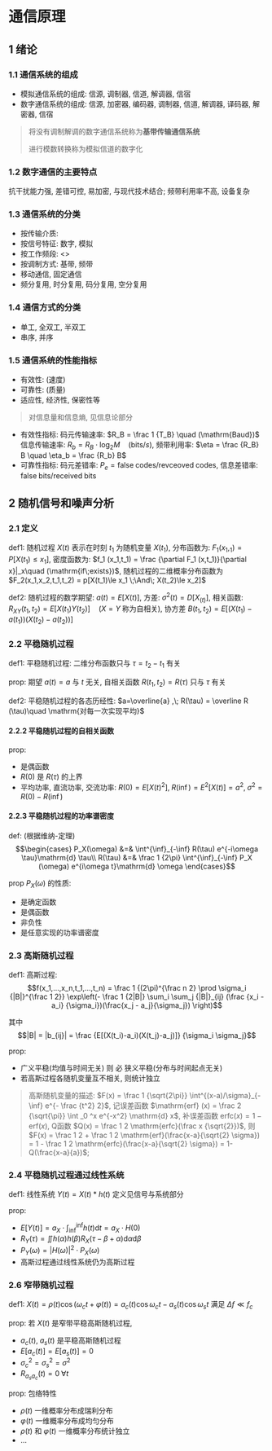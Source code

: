 # 通信原理

## 1 绪论

### 1.1 通信系统的组成

- 模拟通信系统的组成: 信源, 调制器, 信道, 解调器, 信宿
- 数字通信系统的组成: 信源, 加密器, 编码器, 调制器, 信道, 解调器, 译码器, 解密器, 信宿

> 将没有调制解调的数字通信系统称为**基带传输通信系统**
>
> 进行模数转换称为模拟信道的数字化

### 1.2 数字通信的主要特点

抗干扰能力强, 差错可控, 易加密, 与现代技术结合; 频带利用率不高, 设备复杂

### 1.3 通信系统的分类

- 按传输介质:
- 按信号特征: 数字, 模拟
- 按工作频段: <>
- 按调制方式: 基带, 频带
- 移动通信, 固定通信
- 频分复用, 时分复用, 码分复用, 空分复用

### 1.4 通信方式的分类

- 单工, 全双工, 半双工
- 串序, 并序

### 1.5 通信系统的性能指标

- 有效性: (速度)
- 可靠性: (质量)
- 适应性, 经济性, 保密性等

> 对信息量和信息熵, 见信息论部分

- 有效性指标: 码元传输速率: $R_B = \frac 1 {T_B} \quad (\mathrm{Baud})$ 信息传输速率: $R_b = R_B\cdot \log_2 M \quad (\mathrm{bits}/s)$, 频带利用率: $\eta = \frac {R_B} B \quad \eta_b = \frac {R_b} B$
- 可靠性指标: 码元差错率: $P_e = \mathrm{false\; codes} /\mathrm{revceoved\;codes}$, 信息差错率: $\mathrm{false\;bits}/\mathrm{received\;bits}$

## 2 随机信号和噪声分析

### 2.1 定义

def1: 随机过程 $X(t)$ 表示在时刻 $t_1$ 为随机变量 $X(t_1)$, 分布函数为: $F_1(x_1,_1)=P[X(t_1)\le x_1]$, 密度函数为: $f_1 (x_1,t_1) = \frac {\partial F_1 (x,t_1)}{\partial x}|_x\quad (\mathrm{if\;exists})$, 随机过程的二维概率分布函数为 $F_2(x_1,x_2,t_1,t_2) = p[X(t_1)\le x_1 \;\And\; X(t_2)\le x_2]$

def2: 随机过程的数学期望: $a(t) = E[X(t)]$, 方差: $\sigma^2 (t) = D[X_(t)]$, 相关函数: $R_{XY} (t_1,t_2) = E[X(t_1)Y(t_2)]\quad (X=Y\;\mathrm{称为自相关})$, 协方差 $B(t_1,t_2) = E[(X(t_1)-a(t_1))(X(t_2)-a(t_2))]$

### 2.2 平稳随机过程

def1: 平稳随机过程: 二维分布函数只与 $\tau=t_2-t_1$ 有关

prop: 期望 $a(t) =a$ 与 $t$ 无关, 自相关函数 $R(t_1,t_2) = R(\tau)$ 只与 $\tau$ 有关

def2: 平稳随机过程的各态历经性: $a=\overline{a} ,\; R(\tau) = \overline R (\tau)\quad \mathrm{对每一次实现平均}$

#### 2.2.2 平稳随机过程的自相关函数

prop: 
 - 是偶函数
 - $R(0)$ 是 $R(\tau)$ 的上界
 - 平均功率, 直流功率, 交流功率: $R(0)=E[X(t)^2],\;R(\inf)=E^2[X(t)]=a^2,\;\sigma^2 = R(0)-R(\inf)$

#### 2.2.3 平稳随机过程的功率谱密度

def: (根据维纳-定理) 
$$\begin{cases}
    P_X(\omega) &=& \int^{\inf}_{-\inf} R(\tau) e^{-i\omega \tau}\mathrm{d} \tau\\
    R(\tau) &=& \frac 1 {2\pi} \int^{\inf}_{-\inf} P_X (\omega) e^{i\omega t}\mathrm{d} \omega
\end{cases}$$

prop $P_X(\omega)$ 的性质:
 - 是确定函数
 - 是偶函数
 - 非负性
 - 是任意实现的功率谱密度

### 2.3 高斯随机过程

def1: 高斯过程: 
$$f(x_1,...,x_n,t_1,...,t_n) = \frac 1 {(2\pi)^{\frac n 2} \prod \sigma_i {|B|}^{\frac 1 2}} \exp\left(- \frac 1 {2|B|} \sum_i \sum_j {|B|}_{ij} (\frac {x_i - a_i} {\sigma_i})(\frac{x_j - a_j}{\sigma_j}) \right)$$

其中 
$$|B| = |b_{ij}| = \frac {E[(X(t_i)-a_i)(X(t_j)-a_j)]} {\sigma_i \sigma_j}$$

prop:
 - 广义平稳(均值与时间无关) 则 必 狭义平稳(分布与时间起点无关)
 - 若高斯过程各随机变量互不相关, 则统计独立

> 高斯随机变量的描述: $F(x) = \frac 1 {\sqrt{2\pi}} \int^{(x-a)/\sigma}_{-\inf} e^{- \frac {t^2} 2}$, 记误差函数 $\mathrm{erf} (x) = \frac 2 {\sqrt{\pi}} \int _0 ^x e^{-x^2} \mathrm{d} x$, 补误差函数 $\mathrm{erfc} (x) =1 - \mathrm{erf}(x)$, Q函数 $Q(x) = \frac 1 2 \mathrm{erfc}(\frac x {\sqrt{2}})$, 则 $F(x) = \frac 1 2 + \frac 1 2 \mathrm{erf}(\frac{x-a}{\sqrt{2} \sigma}) = 1 - \frac 1 2 \mathrm{erfc}(\frac{x-a}{\sqrt{2} \sigma}) = 1- Q(\frac{x-a}{a})$;

### 2.4 平稳随机过程通过线性系统

def1: 线性系统 $Y(t) = X(t) \ast h(t)$ 定义见信号与系统部分

prop:
 - $E[Y(t)] = a_X \cdot \int_{\inf}^{\inf} h(t) \mathrm{d} t =  a_X \cdot H(0)$
 - $R_Y(\tau) = \iint h(\alpha)h(\beta)R_X(\tau-\beta+\alpha)\mathrm{d}\alpha\mathrm{d}\beta$
 - $P_Y(\omega) = |H(\omega)|^2\cdot P_X(\omega)$
 - 高斯过程通过线性系统仍为高斯过程

### 2.6 窄带随机过程

def1: $X(t) = \rho(t)\cos(\omega_c t + \varphi(t)) = a_c(t)\cos\omega_c t - a_s(t) \cos\omega_s t$ 满足 $\Delta f \ll f_c$

prop: 若 $X(t)$ 是窄带平稳高斯随机过程,
 - $a_c(t),\; a_s(t)$ 是平稳高斯随机过程
 - $E[a_c(t)] = E[a_s(t)] = 0$
 - $\sigma_c^2 = \sigma_s^2 = \sigma^2$
 - $R_{a_s a_c} (t) = 0 \; \forall t$

prop: 包络特性
 - $\rho(t)$ 一维概率分布成瑞利分布
 - $\varphi(t)$ 一维概率分布成均匀分布
 - $\rho(t)$  和 $\varphi(t)$ 一维概率分布统计独立
 - ...

